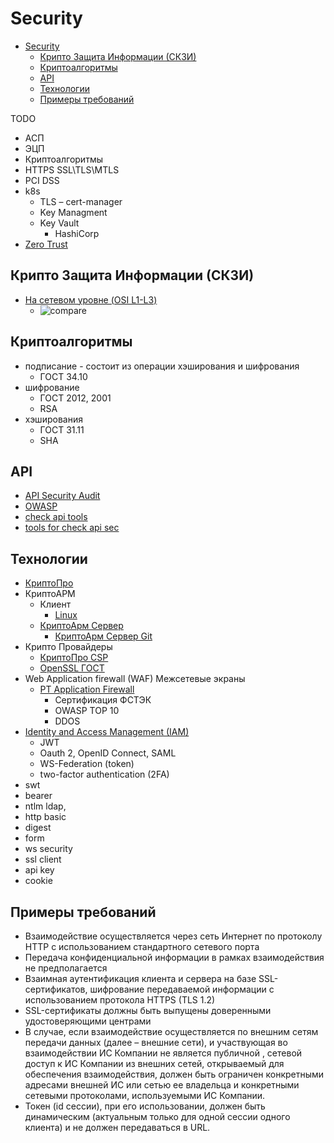# Security

- [Security](#security)
  - [Крипто Защита Информации (СКЗИ)](#крипто-защита-информации-скзи)
  - [Криптоалгоритмы](#криптоалгоритмы)
  - [API](#api)
  - [Технологии](#технологии)
  - [Примеры требований](#примеры-требований)

TODO

- АСП
- ЭЦП
- Криптоалгоритмы
- HTTPS SSL\TLS\MTLS
- PCI DSS
- k8s
  - TLS – cert-manager
  - Key Managment
  - Key Vault
    - HashiCorp
- [Zero Trust](https://t.me/ru_arc/136)

## Крипто Защита Информации (СКЗИ)

- [На сетевом уровне (OSI L1-L3)](https://systempb.ru/company/our-articles/vysokie-skorosti-sovremennykh-tsod-kak-vozmozhnosti-stanovyatsya-ogranicheniyami-i-chto-s-etim-delat/)
  - ![compare](https://systempb.ru/upload/medialibrary/e4a/4.jpg)

## Криптоалгоритмы

- подписание - состоит из операции хэширования и шифрования
  - ГОСТ 34.10
- шифрование
  - ГОСТ 2012, 2001
  - RSA
- хэширования
  - ГОСТ 31.11
  - SHA

## API

- [API Security Audit](https://docs.42crunch.com/latest/content/concepts/api_contract_security_audit.htm)
- [OWASP](https://42crunch.com/owasp-api-security-top-10/)
- [check api tools](https://platform.42crunch.com/)
- [tools for check api sec](https://github.com/arainho/awesome-api-security)

## Технологии

- [КриптоПро](https://www.cryptopro.ru/products/csp/compare#supported_algorithms)
- КриптоАРМ
  - Клиент
    - [Linux](https://cryptoarm.ru/documentation/kak-ustanovit-kriptoarm-gost-na-platformu-Linux)
  - [КриптоАрм Сервер](https://cryptoarm.ru/news/kriptoarm-server/)
    - [КриптоАрм Сервер Git](https://github.com/CryptoARM/CryptoARMGOST-Web)
- Крипто Провайдеры
  - [КриптоПро CSP](https://www.cryptopro.ru/products/csp/compare)
  - [OpenSSL ГОСТ](https://redos.red-soft.ru/base/manual/safe-redos/gost-in-openssl/)
- Web Application firewall (WAF) Межсетевые экраны
  - [PT Application Firewall](https://www.tadviser.ru/index.php/%D0%9F%D1%80%D0%BE%D0%B4%D1%83%D0%BA%D1%82:PT_Application_Firewall)
    - Сертификация ФСТЭК
    - OWASP TOP 10
    - DDOS
- [Identity and Access Management (IAM)](../iam.md)
  - JWT
  - Oauth 2, OpenID Connect, SAML
  - WS-Federation (token)
  - two-factor authentication (2FA)
- swt
- bearer
- ntlm ldap,
- http basic
- digest
- form
- ws security
- ssl client
- api key
- cookie

## Примеры требований

- Взаимодействие осуществляется через сеть Интернет по протоколу HTTP с использованием стандартного сетевого порта
- Передача конфиденциальной информации в рамках взаимодействия не предполагается
- Взаимная аутентификация клиента и сервера на базе SSL-сертификатов, шифрование передаваемой информации с использованием протокола HTTPS (TLS 1.2)
- SSL-сертификаты должны быть выпущены доверенными удостоверяющими центрами
- В случае, если взаимодействие осуществляется по внешним сетям передачи данных (далее – внешние сети), и участвующая во взаимодействии ИС Компании не является публичной , сетевой доступ к ИС Компании из внешних сетей, открываемый для обеспечения взаимодействия, должен быть ограничен конкретными адресами внешней ИС или сетью ее владельца  и конкретными сетевыми протоколами, используемыми ИС Компании.
- Токен (id сессии), при его использовании, должен быть динамическим (актуальным только для одной сессии одного клиента) и не должен передаваться в URL.
